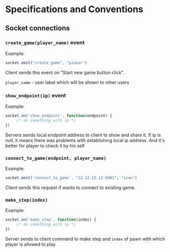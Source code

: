 # Specifications and Conventions

## Socket connections

### `create_game(player_name)` event

Example:

```js
socket.emit("create_game", "piaxar")
```

Client sends this event on "Start new game button click". 

`player_name` - user label which will be shown to other users

### `show_endpoint(ip)` event

Example:

```js
socket.on('show_endpoint', function(endpoint) {
     /* do something with ip */
})
```

Servers sends local endpoint address to client to show and share it. 
If ip is null, it means there was problems with establishing local ip address. And it's better for player to check it by his self

### `connect_to_game(endpoint, player_name)`

Example:

```js
socket.emit('connect_to_game', "12.12.12.12:5001", "ivan")
```

Client sends this request if wants to connect to existing game.

### `make_step(index)`


Example:

```js
socket.on('make_step', function(index) {
     /* do something with ip */
})
```

Server sends to client command to make step and `index` of pawn with which player is allowed to play
